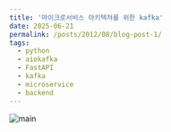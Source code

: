 ```yaml
---
title: '마이크로서비스 아키텍처를 위한 kafka'
date: 2025-06-21
permalink: /posts/2012/08/blog-post-1/
tags:
  - python
  - aiokafka
  - FastAPI
  - kafka
  - microservice
  - backend
---
```


![main](https://github.com/user-attachments/assets/0230cd03-6da8-427b-a185-93a7031e257a)

